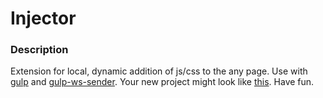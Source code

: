 # Injector

### Description
Extension for local, dynamic addition of js/css to the any page. Use with [gulp](https://gulpjs.com/) and [gulp-ws-sender](https://www.npmjs.com/package/gulp-ws-sender). Your new project might look like [this](https://github.com/bercly0b/injector-build-example). Have fun.
